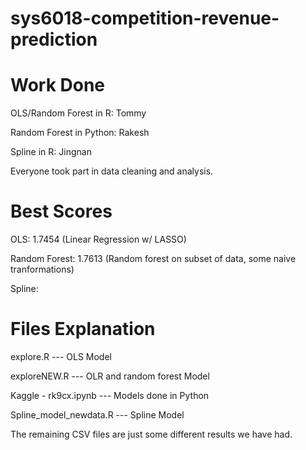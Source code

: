 # sys6018-competition-revenue-prediction

# Work Done
OLS/Random Forest in R: Tommy

Random Forest in Python: Rakesh

Spline in R: Jingnan

Everyone took part in data cleaning and analysis.

# Best Scores
OLS: 1.7454 (Linear Regression w/ LASSO)

Random Forest: 1.7613 (Random forest on subset of data, some naive tranformations)

Spline:

# Files Explanation
explore.R --- OLS Model

exploreNEW.R --- OLR and random forest Model

Kaggle - rk9cx.ipynb --- Models done in Python

Spline_model_newdata.R --- Spline Model

The remaining CSV files are just some different results we have had.
